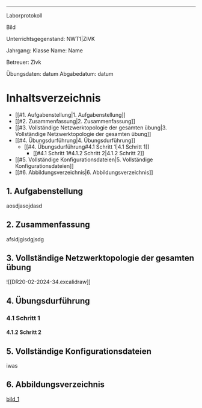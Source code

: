 --- 
Laborprotokoll

Bild 

Unterrichtsgegenstand: NWT1|ZIVK

Jahrgang:              Klasse
Name:                  Name

Betreuer:              Zivk

Übungsdaten:           datum
Abgabedatum:           datum


# Inhaltsverzeichnis
- [[#1. Aufgabenstellung|1. Aufgabenstellung]]
- [[#2. Zusammenfassung|2. Zusammenfassung]]
- [[#3. Vollständige Netzwerktopologie der gesamten übung|3. Vollständige Netzwerktopologie der gesamten übung]]
- [[#4. Übungsdurführung|4. Übungsdurführung]]
	- [[#4. Übungsdurführung#4.1 Schritt 1|4.1 Schritt 1]]
		- [[#4.1 Schritt 1#4.1.2 Schritt 2|4.1.2 Schritt 2]]
- [[#5. Vollständige Konfigurationsdateien|5. Vollständige Konfigurationsdateien]]
- [[#6. Abbildungsverzeichnis|6. Abbildungsverzeichnis]]


## 1. Aufgabenstellung
aosdjasojdasd

## 2. Zusammenfassung
afsidjgisdgjsdg

## 3. Vollständige Netzwerktopologie der gesamten übung



![[DR20-02-2024-34.excalidraw]]
<a name="{{name}}"></a>


## 4. Übungsdurführung
### 4.1 Schritt 1
#### 4.1.2 Schritt 2

## 5. Vollständige Konfigurationsdateien
iwas

## 6. Abbildungsverzeichnis
[bild_1](#bild_1)


